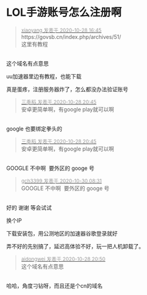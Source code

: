 # LOL手游账号怎么注册啊


<div class="quote"><blockquote><font size="2"><a href="https://www.hostloc.com/forum.php?mod=redirect&amp;goto=findpost&amp;pid=9364770&amp;ptid=759454" target="_blank"><font color="#999999">xiaoyang 发表于 2020-10-28 16:45</font></a></font><br />
https://govsb.cn/index.php/archives/51/<br />
这里有教程</blockquote></div><br />
这个域名有点意思

uu加速器里边有教程，也能下载

真是蛋疼，注册服务器炸了，怎么都没办法验证账号<img id="aimg_qGmNL" onclick="zoom(this, this.src, 0, 0, 0)" class="zoom" src="https://cdn.jsdelivr.net/gh/hishis/forum-master/public/images/patch.gif" onmouseover="img_onmouseoverfunc(this)" onload="thumbImg(this)" border="0" alt="" />

<div class="quote"><blockquote><font size="2"><a href="https://www.hostloc.com/forum.php?mod=redirect&amp;goto=findpost&amp;pid=9366121&amp;ptid=759454" target="_blank"><font color="#999999">三季稻 发表于 2020-10-28 20:45</font></a></font><br />
安卓更简单啊，有google play就可以啊</blockquote></div><br />
google 也要绑定拳头的<br />


<div class="quote"><blockquote><font size="2"><a href="https://www.hostloc.com/forum.php?mod=redirect&amp;goto=findpost&amp;pid=9366121&amp;ptid=759454" target="_blank"><font color="#999999">三季稻 发表于 2020-10-28 20:45</font></a></font><br />
安卓更简单啊，有google play就可以啊</blockquote></div><br />
GOOGLE 不中啊&nbsp;&nbsp;要外区的 googe 号&nbsp;&nbsp;

<div class="quote"><blockquote><font size="2"><a href="https://www.hostloc.com/forum.php?mod=redirect&amp;goto=findpost&amp;pid=9373365&amp;ptid=759454" target="_blank"><font color="#999999">gch3399 发表于 2020-10-30 08:31</font></a></font><br />
GOOGLE 不中啊&nbsp;&nbsp;要外区的 googe 号</blockquote></div><br />
好的 谢谢 等会试试<br />


换个IP

下载安装包，用公测地区的加速器谷歌登录就好

弄不好的先别搞了，延迟高体验不好，玩一把人机卸载了。

<div class="quote"><blockquote><font size="2"><a href="https://www.hostloc.com/forum.php?mod=redirect&amp;goto=findpost&amp;pid=9366149&amp;ptid=759454" target="_blank"><font color="#999999">aidongwei 发表于 2020-10-28 20:50</font></a></font><br />
这个域名有点意思</blockquote></div><br />
哈哈，角度刁钻呀，而且还是个cn的域名
